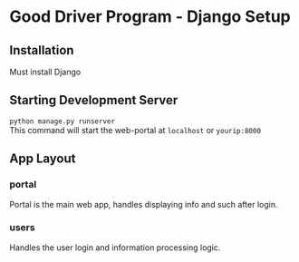 # Good Driver Program - Django Setup

## Installation
Must install Django

## Starting Development Server
`python manage.py runserver`\
This command will start the web-portal at `localhost` or `yourip:8000`

## App Layout

### portal
Portal is the main web app, handles displaying info and such after login.

### users
Handles the user login and information processing logic.
